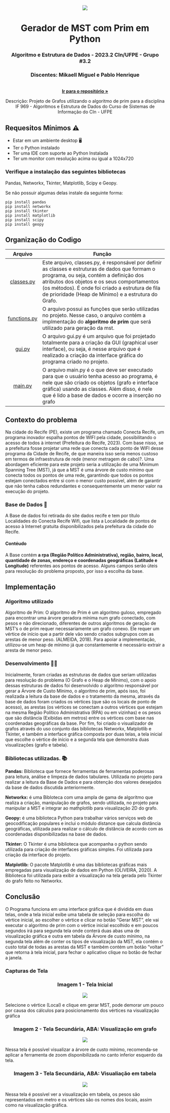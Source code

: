 <div align="center">
<img src="https://github.com/mikaellmiguel/Grafos-Projeto-IF969/assets/144696910/327c4a37-5ee5-430c-aff6-dca77b453882"  />
</div>

<h1 align="center">Gerador de MST com Prim em Python</h1> 
  <h3 align="center">Algoritmo e Estrutura de Dados - 2023.2 CIn/UFPE - Grupo #3.2 
  </h3>
   <h3 align="center">Discentes: Mikaell Miguel e Pablo Henrique 
  </h3>

<p align="center">
<br />
  <a href="https://github.com/mikaellmiguel/Grafos-Projeto-IF969"><strong>Ir para o repositório »</strong></a>
<br />
</p>

<p align="center">
    Descrição: Projeto de Grafos utilizando o algoritmo de prim para a disciplina IF 969 - Algoritmos e Estrutura de Dados do Curso de Sistemas de Informação do CIn - UFPE  
</p>

## Requesitos Mínimos ⚠️
* Estar em um ambiente desktop 🖥️
* Ter o Python instalado
* Ter uma IDE com suporte ao Python Instalada
* Ter um monitor com resolução acima ou igual a 1024x720

### Verifique a instalação das seguintes bibliotecas

Pandas, Networkx, Tkinter, Matplotlib, Scipy e Geopy.

Se não possuir algumas delas instale da seguinte forma:

```{r, echo=FALSE, warning=FALSE}
pip install pandas
pip install networkx
pip install tkinter
pip install matplotlib
pip install scipy
pip install geopy
```

## Organização do Codigo
Arquivo  | Função
:--------:| -------------
 <a href="https://github.com/mikaellmiguel/Grafos-Projeto-IF969/blob/main/classes.py">classes.py</a>|  Este arquivo, classes.py, é responsável por definir as classes e estruturas de dados que formam o programa, ou seja, contém a definição dos atributos dos objetos e os seus comportamentos (os métodos). É onde foi criado a estrutura de fila de prioridade (Heap de Mínimo) e a estrutura do Grafo.
<a href="https://github.com/mikaellmiguel/Grafos-Projeto-IF969/blob/main/functions.py">functions.py</a>| O arquivo possui as funções que serão utilizadas no projeto. Nesse caso, o arquivo contém a implmentação do **algoritmo de prim** que será utilizado para geração da mst.
<a href="https://github.com/mikaellmiguel/Grafos-Projeto-IF969/blob/main/gui.py">gui.py</a> | O arquivo gui.py é um arquivo que foi projetado totalmente para a criação da GUI (graphical user interface), ou seja, é nesse arquivo que é realizado a criação da interface gráfica do programa criado no projeto.
<a href="https://github.com/mikaellmiguel/Grafos-Projeto-IF969/blob/main/main.py">main.py</a>| O arquivo main.py é o que deve ser executado para que o usuário tenha acesso ao programa, é nele que são criado os objetos (grafo e interface gráfica) usando as classes. Além disso, é nele que é lido a base de dados e ocorre a inserção no grafo 


## Contexto do problema 
Na cidade do Recife (PE), existe um programa chamado Conecta Recife, um programa inovador espalha pontos de WIFI pela cidade, possibilitando o acesso de todos à internet (Prefeitura do Recife, 2023). Com base nisso, se a prefeitura fosse projetar uma rede que conecta cada ponto de WIFI desse programa da Cidade de Recife, de que maneira isso seria menos custoso em termos de infraestrutura de rede (menor metragem de cabo)?. Uma abordagem eficiente para este projeto seria a utilização de uma Minimum Spanning Tree (MST), já que a MST é uma árvore de custo mínimo que conecta todos os pontos de uma rede, garantindo que todos os pontos estejam conectados entre si com o menor custo possível, além de garantir que não tenha cabos redundantes e consequentemente um menor valor na execução do projeto.

### Base de Dados 📂
A Base de dados foi retirada do site dados recife e tem por título Localidades do Conecta Recife Wifi, que lista a Localidade de pontos de acesso à Internet gratuita disponibilizados pela prefeitura da cidade do Recife.

#### Contéudo
A Base contém **a rpa (Região Político Administrativa), região, bairro, local, quantidade de zonas, endereço e coordenadas geográficas (Latitude e Longitude)** referentes aos pontos de acesso. Alguns campos serão úteis para resolução do problema proposto, por isso a escolha da base.

## Implementação
### Algoritmo utilizado
Algoritmo de Prim: O algoritmo de Prim é um algoritmo guloso, empregado para encontrar uma árvore geradora mínima num grafo conectado, com pesos e não direcionado, diferentes de outros algoritmos de geração de MST’s o de prim requer necessariamente um grafo conexo. Ele requer um vértice de início que a partir dele vão sendo criados subgrupos com as arestas de menor peso. (ALMEIDA, 2018). Para apoiar a implementação, utilizou-se um heap de mínimo já que constantemente é necessário extrair a aresta de menor peso.

### Desenvolvimento 👨‍💻
Inicialmente, foram criadas as estruturas de dados que seriam utilizadas para resolução do problema (O Grafo e o Heap de Mínimo), com o apoio dessas estruturas de dados foi desenvolvido o algoritmo responsável por gerar a Árvore de Custo Mínimo, o algoritmo de prim, após isso, foi realizada a leitura da base de dados e o tratamento da mesma, através da base de dados foram criados os vértices (que são os locais de ponto de acesso), as arestas (os vértices se conectam a outros vértices que estejam na mesma Região Político Administrativa (RPA) ou em vizinhas) e os pesos que são distância (Exibidas em metros) entre os vértices com base nas coordenadas geográficas da base. Por fim, foi criado o visualizador de grafos através do uso conjunto das bibliotecas Networkx, Matplotlib e Tkinter, e também a interface gráfica composta por duas telas, a tela inicial que escolhe o vértice de início e a segunda tela que demonstra duas visualizações (grafo e tabela).

### Bibliotecas utilizadas. 📚
**Pandas:** Biblioteca que fornece ferramentas de ferramentas poderosas para leitura, análise e limpeza de dados tabulares. Utilizada no projeto para realizar a leitura da Base de Dados e para obtenção dos valores desejados da base de dados discutida anteriormente.  

**Networkx:** é uma Bibloteca com uma ampla de gama de algoritmo que realiza a criação, manipulação de grafos, sendo utilizada, no projeto para manipular a MST e integrar ao mathplotlib para visualização 2D do grafo.  

**Geopy:** é uma biblioteca Python para trabalhar vários serviços web de geocodificação populares e inclui o módulo distance que calcula distância geográficas, utilizada para realizar o cálculo de distância de acordo com as coordenadas disponibilizadas na base de dados.  

**Tkinter:** O Tkinter é uma biblioteca que acompanha o python sendo utilizada para criação de interfaces gráficas simples. Foi utilizada para criação da interface do projeto.  

**Matplotlib:** O pacote Matplotlib é uma das bibliotecas gráficas mais empregadas para visualização de dados em Python (OLIVEIRA, 2020). A Biblioteca foi utilizada para exibir a visualização na tela gerada pelo Tkinter do grafo feito no Networkx.  

## Conclusão
O Programa funciona em uma interface gráfica que é dividida em duas telas, onde a tela inicial exibe uma tabela de seleção para escolha do vértice inicial, ao escolher o vértice e clicar no botão “Gerar MST”, ele vai executar o algoritmo de prim com o vértice inicial escolhido e em poucos segundos irá para segunda tela onde conterá duas abas uma de visualização gráfica e outra em tabela da Árvore de custo mínimo, na segunda tela além de conter os tipos de visualização da MST, ela contém o custo total de todas as arestas da MST e também contém um botão “voltar” que retorna à tela inicial, para fechar o aplicativo clique no botão de fechar a janela.

### Capturas de Tela


<h3 align="center">Imagem 1 - Tela Inicial</h3>

<div align="center">
<img src="https://github.com/mikaellmiguel/Grafos-Projeto-IF969/assets/144696910/d82598eb-0fdb-41cc-ba0c-d01764dc8b68" />
</div>

Selecione o vértice (Local) e clique em gerar MST, pode demorar um pouco por causa dos cálculos para posicionamento dos vértices na visualização gráfica 

<h3 align="center">Imagem 2 - Tela Secundária, ABA: Visualização em grafo</h3>

<div align="center">
<img src="https://github.com/mikaellmiguel/Grafos-Projeto-IF969/assets/144696910/ee27e5fb-1124-4dae-ac34-0a87b035bd1a" />
</div>

Nessa tela é possível visualizar a árvore de custo mínimo, recomenda-se aplicar a
ferramenta de zoom disponibilizada no canto inferior esquerdo da tela.

<h3 align="center">Imagem 3 - Tela Secundária, ABA: Visualiação em tabela</h3>

<div align="center">
<img src="https://github.com/mikaellmiguel/Grafos-Projeto-IF969/assets/144696910/ab086983-294a-4303-8a69-364ad9a36c54" />
</div>

Nessa tela é possível ver a visualização em tabela, os pesos são representados em metro e
os vértices são os nomes dos locais, assim como na visualização gráfica.

